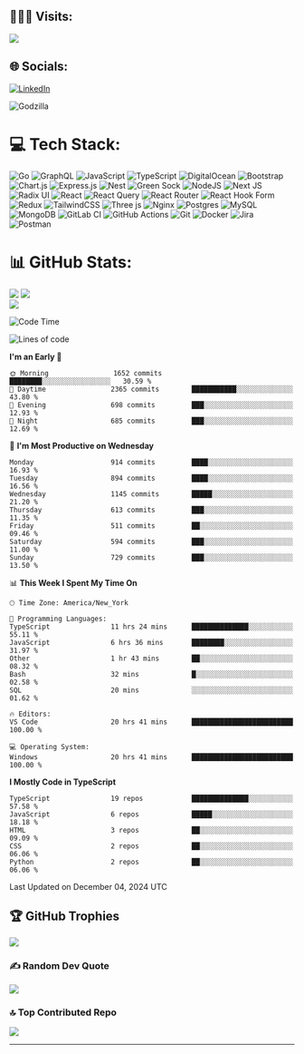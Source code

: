 
## 🧑🏼‍💻 Visits:
[![](https://visitcount.itsvg.in/api?id=aliwarraich007&icon=10&color=9)](https://visitcount.itsvg.in)
## 🌐 Socials:
[![LinkedIn](https://img.shields.io/badge/LinkedIn-%230077B5.svg?logo=linkedin&logoColor=white)](https://linkedin.com/in/https://www.linkedin.com/in/muhammad-a-1570b622c/)

![Godzilla](https://media3.giphy.com/media/v1.Y2lkPTc5MGI3NjExODk5bTFiYmY5dWV3bDVpcGk1dm5yejhlZmIxbWdzOGxtdXIwZXE5YyZlcD12MV9pbnRlcm5hbF9naWZfYnlfaWQmY3Q9Zw/CJ6jhaSlBg62RimMnT/giphy.webp)

# 💻 Tech Stack:
![Go](https://img.shields.io/badge/go-%2300ADD8.svg?style=flat&logo=go&logoColor=white) ![GraphQL](https://img.shields.io/badge/-GraphQL-E10098?style=flat&logo=graphql&logoColor=white) ![JavaScript](https://img.shields.io/badge/javascript-%23323330.svg?style=flat&logo=javascript&logoColor=%23F7DF1E) ![TypeScript](https://img.shields.io/badge/typescript-%23007ACC.svg?style=flat&logo=typescript&logoColor=white) ![DigitalOcean](https://img.shields.io/badge/DigitalOcean-%230167ff.svg?style=flat&logo=digitalOcean&logoColor=white) ![Bootstrap](https://img.shields.io/badge/bootstrap-%238511FA.svg?style=flat&logo=bootstrap&logoColor=white) ![Chart.js](https://img.shields.io/badge/chart.js-F5788D.svg?style=flat&logo=chart.js&logoColor=white) ![Express.js](https://img.shields.io/badge/express.js-%23404d59.svg?style=flat&logo=express&logoColor=%2361DAFB) ![Nest](https://img.shields.io/badge/Nest.js-%23E0234E.svg?logo=nestjs&logoColor=white) ![Green Sock](https://img.shields.io/badge/green%20sock-88CE02?style=flat&logo=greensock&logoColor=white) ![NodeJS](https://img.shields.io/badge/node.js-6DA55F?style=flat&logo=node.js&logoColor=white) ![Next JS](https://img.shields.io/badge/Next-black?style=flat&logo=next.js&logoColor=white) ![Radix UI](https://img.shields.io/badge/radix%20ui-161618.svg?style=flat&logo=radix-ui&logoColor=white) ![React](https://img.shields.io/badge/react-%2320232a.svg?style=flat&logo=react&logoColor=%2361DAFB) ![React Query](https://img.shields.io/badge/-React%20Query-FF4154?style=flat&logo=react%20query&logoColor=white) ![React Router](https://img.shields.io/badge/React_Router-CA4245?style=flat&logo=react-router&logoColor=white) ![React Hook Form](https://img.shields.io/badge/React%20Hook%20Form-%23EC5990.svg?style=flat&logo=reacthookform&logoColor=white) ![Redux](https://img.shields.io/badge/redux-%23593d88.svg?style=flat&logo=redux&logoColor=white) ![TailwindCSS](https://img.shields.io/badge/tailwindcss-%2338B2AC.svg?style=flat&logo=tailwind-css&logoColor=white) ![Three js](https://img.shields.io/badge/threejs-black?style=flat&logo=three.js&logoColor=white) ![Nginx](https://img.shields.io/badge/nginx-%23009639.svg?style=flat&logo=nginx&logoColor=white) ![Postgres](https://img.shields.io/badge/postgres-%23316192.svg?style=flat&logo=postgresql&logoColor=white) ![MySQL](https://img.shields.io/badge/mysql-4479A1.svg?style=flat&logo=mysql&logoColor=white) ![MongoDB](https://img.shields.io/badge/MongoDB-%234ea94b.svg?style=flat&logo=mongodb&logoColor=white) ![GitLab CI](https://img.shields.io/badge/gitlab%20CI-%23181717.svg?style=flat&logo=gitlab&logoColor=white) ![GitHub Actions](https://img.shields.io/badge/github%20actions-%232671E5.svg?style=flat&logo=githubactions&logoColor=white) ![Git](https://img.shields.io/badge/git-%23F05033.svg?style=flat&logo=git&logoColor=white) ![Docker](https://img.shields.io/badge/docker-%230db7ed.svg?style=flat&logo=docker&logoColor=white) ![Jira](https://img.shields.io/badge/jira-%230A0FFF.svg?style=flat&logo=jira&logoColor=white) ![Postman](https://img.shields.io/badge/Postman-FF6C37?style=flat&logo=postman&logoColor=white)
# 📊 GitHub Stats:
![](https://github-readme-stats.vercel.app/api?username=aliwarraich007&theme=dark&hide_border=false&include_all_commits=true&count_private=true)
![](https://github-readme-streak-stats.herokuapp.com/?user=aliwarraich007&theme=dark&hide_border=false)<br/>
![](https://github-readme-stats.vercel.app/api/top-langs/?username=aliwarraich007&theme=dark&hide_border=false&include_all_commits=true&count_private=true&layout=compact)


<!--START_SECTION:waka-->
![Code Time](http://img.shields.io/badge/Code%20Time-564%20hrs%2038%20mins-blue)

![Lines of code](https://img.shields.io/badge/From%20Hello%20World%20I%27ve%20Written-3.9%20million%20lines%20of%20code-blue)

**I'm an Early 🐤** 

```text
🌞 Morning                1652 commits        ████████░░░░░░░░░░░░░░░░░   30.59 % 
🌆 Daytime                2365 commits        ███████████░░░░░░░░░░░░░░   43.80 % 
🌃 Evening                698 commits         ███░░░░░░░░░░░░░░░░░░░░░░   12.93 % 
🌙 Night                  685 commits         ███░░░░░░░░░░░░░░░░░░░░░░   12.69 % 
```
📅 **I'm Most Productive on Wednesday** 

```text
Monday                   914 commits         ████░░░░░░░░░░░░░░░░░░░░░   16.93 % 
Tuesday                  894 commits         ████░░░░░░░░░░░░░░░░░░░░░   16.56 % 
Wednesday                1145 commits        █████░░░░░░░░░░░░░░░░░░░░   21.20 % 
Thursday                 613 commits         ███░░░░░░░░░░░░░░░░░░░░░░   11.35 % 
Friday                   511 commits         ██░░░░░░░░░░░░░░░░░░░░░░░   09.46 % 
Saturday                 594 commits         ███░░░░░░░░░░░░░░░░░░░░░░   11.00 % 
Sunday                   729 commits         ███░░░░░░░░░░░░░░░░░░░░░░   13.50 % 
```


📊 **This Week I Spent My Time On** 

```text
🕑︎ Time Zone: America/New_York

💬 Programming Languages: 
TypeScript               11 hrs 24 mins      ██████████████░░░░░░░░░░░   55.11 % 
JavaScript               6 hrs 36 mins       ████████░░░░░░░░░░░░░░░░░   31.97 % 
Other                    1 hr 43 mins        ██░░░░░░░░░░░░░░░░░░░░░░░   08.32 % 
Bash                     32 mins             █░░░░░░░░░░░░░░░░░░░░░░░░   02.58 % 
SQL                      20 mins             ░░░░░░░░░░░░░░░░░░░░░░░░░   01.62 % 

🔥 Editors: 
VS Code                  20 hrs 41 mins      █████████████████████████   100.00 % 

💻 Operating System: 
Windows                  20 hrs 41 mins      █████████████████████████   100.00 % 
```

**I Mostly Code in TypeScript** 

```text
TypeScript               19 repos            ██████████████░░░░░░░░░░░   57.58 % 
JavaScript               6 repos             █████░░░░░░░░░░░░░░░░░░░░   18.18 % 
HTML                     3 repos             ██░░░░░░░░░░░░░░░░░░░░░░░   09.09 % 
CSS                      2 repos             ██░░░░░░░░░░░░░░░░░░░░░░░   06.06 % 
Python                   2 repos             ██░░░░░░░░░░░░░░░░░░░░░░░   06.06 % 
```




 Last Updated on December 04, 2024 UTC
<!--END_SECTION:waka-->

## 🏆 GitHub Trophies
![](https://github-profile-trophy.vercel.app/?username=aliwarraich007&theme=default&no-frame=false&no-bg=true&margin-w=4)

### ✍️ Random Dev Quote
![](https://quotes-github-readme.vercel.app/api?type=horizontal&theme=radical)

### 🔝 Top Contributed Repo
![](https://github-contributor-stats.vercel.app/api?username=aliwarraich007&limit=5&theme=dark&combine_all_yearly_contributions=true)

---
